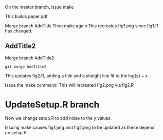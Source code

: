 
On the master branch, issue
make

This builds paper.pdf


Merge branch AddTitle
Then make again
This recreates fig1.png since fig1.R has changed.



## AddTitle2

Merge branch AddTitle2
```
git merge AddTitle2
```

This updates fig2.R, adding a title and a straight line fit to the log(y) ~ x.

Issue the make command.
This will recreated fig2.png via fig2.R


# UpdateSetup.R  branch

Now we change setup.R to add noise to the y values.

Issuing make causes fig1.png and fig2.png to be updated
as these depend on setup.R


